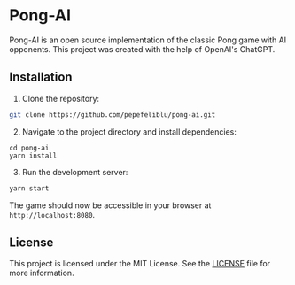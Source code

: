 # Pong-AI

Pong-AI is an open source implementation of the classic Pong game with AI opponents. This project was created with the help of OpenAI's ChatGPT.

## Installation

1. Clone the repository:

```bash
git clone https://github.com/pepefeliblu/pong-ai.git
```

2. Navigate to the project directory and install dependencies:

```basn
cd pong-ai
yarn install
```

3. Run the development server:

```bash
yarn start
```

The game should now be accessible in your browser at `http://localhost:8080`.

## License

This project is licensed under the MIT License. See the [LICENSE](LICENSE) file for more information.
